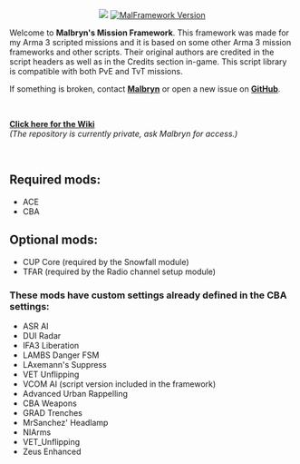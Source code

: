 <p align="center">
  <img src="https://i.imgur.com/Lq5Do49.png">
  <a href="https://github.com/Malbryn/MalFramework/releases/tag/v1.07">
    <img src="https://img.shields.io/badge/Version-1.08BETA-brightgreen" alt="MalFramework Version">
  </a>
</p>

Welcome to **Malbryn's Mission Framework**. This framework was made for my Arma 3 scripted missions and it is based on some other Arma 3 mission frameworks and other scripts. Their original authors are credited in the script headers as well as in the Credits section in-game. This script library is compatible with both PvE and TvT missions.

If something is broken, contact **[Malbryn](https://www.fkgaming.eu/profile/4189-malbryn/)** or open a new issue on **[GitHub](https://github.com/Malbryn/MalFramework/issues)**.

</br>

**[Click here for the Wiki](https://github.com/Malbryn/MalFramework/wiki)**<br/>
*(The repository is currently private, ask Malbryn for access.)*<br/>

</br>

## Required mods:
 - ACE
 - CBA

## Optional mods:
 - CUP Core (required by the Snowfall module)
 - TFAR (required by the Radio channel setup module)

### These mods have custom settings already defined in the CBA settings:
 - ASR AI
 - DUI Radar
 - IFA3 Liberation
 - LAMBS Danger FSM
 - LAxemann's Suppress
 - VET Unflipping
 - VCOM AI (script version included in the framework)
 - Advanced Urban Rappelling
 - CBA Weapons
 - GRAD Trenches
 - MrSanchez' Headlamp
 - NIArms
 - VET_Unflipping
 - Zeus Enhanced
